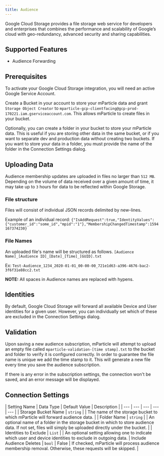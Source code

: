 ```yaml
---
title: Audience
---
```


Google Cloud Storage provides a file storage web service for developers and enterprises that combines the performance and scalability of Google’s cloud with geo-redundancy, advanced security and sharing capabilities.

## Supported Features

* Audience Forwarding

## Prerequisites

To activate your Google Cloud Storage integration, you will need an active Google Service Account. 

Create a Bucket in your account to store your mParticle data and grant `Storage Object Creator` to `mparticle-gcp-clientfacing@gcp-prod-170221.iam.gserviceaccount.com`. This allows mParticle to create files in your bucket.

Optionally, you can create a folder in your bucket to store your mParticle data. This is useful if you are storing other data in the same bucket, or if you want to separate dev and production data without creating two buckets. If you want to store your data in a folder, you must provide the name of the folder in the Connection Settings dialog.

## Uploading Data

Audience membership updates are uploaded in files no larger than `512 MB`. Depending on the volume of data received over a given amount of time, it may take up to `3` hours for data to be reflected within Google Storage.

### File structure

Files will consist of individual JSON records delimited by new-lines.

Example of an individual record:
`{"IsAddRequest":true,"IdentityValues":{"customer_id":"some_id","mpid":"1"},"MembershipChangedTimestamp":1594167374230}`

### File Names

An uploaded file's name will be structured as follows.
`[Audience Name]_[Audience ID]_[Date]_[Time]_[GUID].txt`

Ex:
`Test-Audience_1234_2020-01-01_00-00-00_721e1d63-a396-4676-bac2-3f6f31e88cc2.txt`

**NOTE:** All spaces in Audience names are replaced with hypens.

## Identities

By default, Google Cloud Storage will forward all available Device and User identities for a given user. However, you can individually set which of these are excluded in the Connection Settings dialog.

## Validation

Upon saving a new audience subscription, mParticle will attempt to upload an empty file called `mparticle-validation-[time stamp].txt` to the bucket and folder to verify it is configured correctly. In order to guarantee the file name is unique we add the time stamp to it. This will generate a new file every time you save the audience subscription.

If there is any error in the subscription settings, the connection won't be saved, and an error message will be displayed.

## Connection Settings

| Setting Name | Data Type | Default Value | Description |
| --- | --- | --- | --- | --- |
| Storage Bucket Name | `string` | <unset> | The name of the storage bucket to which mParticle will forward audience data. |
| Folder Name | `string` | <unset> | An optional name of a folder in the storage bucket in which to store audience data. If not set, files will simply be uploaded directly under the bucket. |
| Identities to Exclude | `List` | <unset> | An optional setting allowing one to indicate which user and device identities to exclude in outgoing data.
| Include Audience Deletes | `bool` | False | If checked, mParticle will process audience membership removal. Otherwise, these requests will be skipped. |
